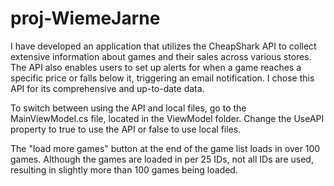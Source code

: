 # proj-WiemeJarne
I have developed an application that utilizes the CheapShark API to collect extensive information about games and their sales across various stores. The API also enables users to set up alerts for when a game reaches a specific price or falls below it, triggering an email notification. I chose this API for its comprehensive and up-to-date data.

To switch between using the API and local files, go to the MainViewModel.cs file, located in the ViewModel folder. Change the UseAPI property to true to use the API or false to use local files.

The "load more games" button at the end of the game list loads in over 100 games. Although the games are loaded in per 25 IDs, not all IDs are used, resulting in slightly more than 100 games being loaded.
